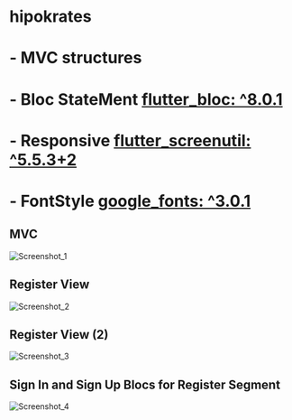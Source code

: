 # hipokrates

# - MVC structures

# - Bloc StateMent [flutter_bloc: ^8.0.1](https://pub.dev/packages/flutter_bloc)

# - Responsive [flutter_screenutil: ^5.5.3+2](https://pub.dev/packages/flutter_screenutil)

# - FontStyle [google_fonts: ^3.0.1](https://pub.dev/packages/google_fonts)

## MVC
![Screenshot_1](https://user-images.githubusercontent.com/95979088/172630349-cb51833f-e222-4969-a900-d180dc63b644.png)

## Register View
![Screenshot_2](https://user-images.githubusercontent.com/95979088/172630368-bbade855-188b-4d62-967f-f3db17e01d85.png)

## Register View (2)
![Screenshot_3](https://user-images.githubusercontent.com/95979088/172630381-ed3d0922-a188-49d2-87f9-8748fc1561f5.png)


## Sign In and Sign Up Blocs for Register Segment

![Screenshot_4](https://user-images.githubusercontent.com/95979088/172630393-2fd59854-9360-40df-9cc3-8737358156ca.png)
